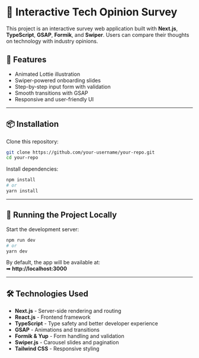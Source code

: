 # 🚀 Interactive Tech Opinion Survey

This project is an interactive survey web application built with **Next.js**, **TypeScript**, **GSAP**, **Formik**, and **Swiper**. Users can compare their thoughts on technology with industry opinions.

## 📌 Features

- Animated Lottie illustration
- Swiper-powered onboarding slides
- Step-by-step input form with validation
- Smooth transitions with GSAP
- Responsive and user-friendly UI

---

## 📦 Installation

Clone this repository:

```sh
git clone https://github.com/your-username/your-repo.git
cd your-repo
```

Install dependencies:

```sh
npm install
# or
yarn install
```


---

## 🚀 Running the Project Locally

Start the development server:

```sh
npm run dev
# or
yarn dev
```

By default, the app will be available at:  
➡ **http://localhost:3000**

---

## 🛠️ Technologies Used

- **Next.js** - Server-side rendering and routing
- **React.js** - Frontend framework
- **TypeScript** - Type safety and better developer experience
- **GSAP** - Animations and transitions
- **Formik & Yup** - Form handling and validation
- **Swiper.js** - Carousel slides and pagination
- **Tailwind CSS** - Responsive styling
